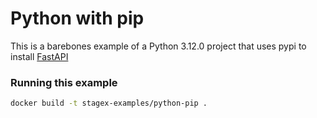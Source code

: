 # Python with pip

This is a barebones example of a Python 3.12.0 project that uses pypi to install [FastAPI](https://fastapi.tiangolo.com)

### Running this example

```sh
docker build -t stagex-examples/python-pip .
```
